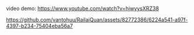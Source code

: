 video demo: https://www.youtube.com/watch?v=hjwyysXRZ38


https://github.com/vantohuu/RailaiQuan/assets/82772386/6224a541-a97f-4397-b234-75404eba56a7

